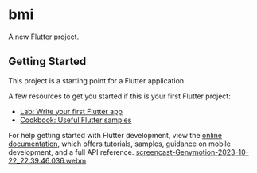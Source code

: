 # bmi

A new Flutter project.

## Getting Started

This project is a starting point for a Flutter application.

A few resources to get you started if this is your first Flutter project:

- [Lab: Write your first Flutter app](https://docs.flutter.dev/get-started/codelab)
- [Cookbook: Useful Flutter samples](https://docs.flutter.dev/cookbook)

For help getting started with Flutter development, view the
[online documentation](https://docs.flutter.dev/), which offers tutorials,
samples, guidance on mobile development, and a full API reference.
[screencast-Genymotion-2023-10-22_22.39.46.036.webm](https://github.com/Ahmed1092002/Bmi_calculate/assets/112315071/9375064f-191b-4296-81ae-1d112e267180)
